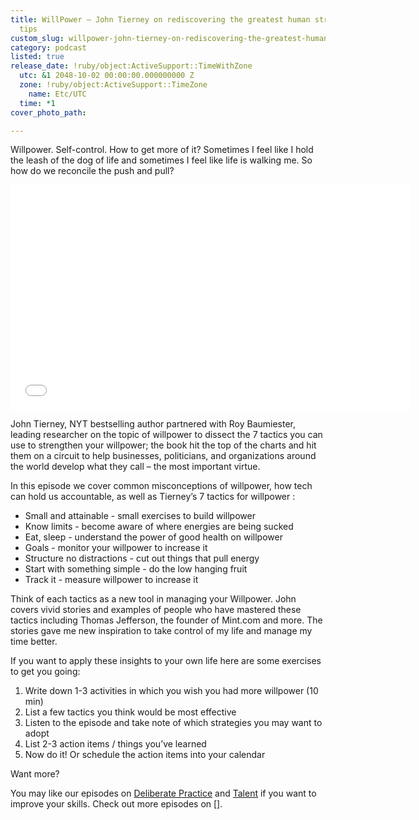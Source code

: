 ```yaml
---
title: WillPower – John Tierney on rediscovering the greatest human strength and 7
  tips
custom_slug: willpower-john-tierney-on-rediscovering-the-greatest-human-strength-and-7-tips
category: podcast
listed: true
release_date: !ruby/object:ActiveSupport::TimeWithZone
  utc: &1 2048-10-02 00:00:00.000000000 Z
  zone: !ruby/object:ActiveSupport::TimeZone
    name: Etc/UTC
  time: *1
cover_photo_path: 

---
```

Willpower. Self-control. How to get more of it? Sometimes I feel like I hold the leash of the dog of life and sometimes I feel like life is walking me. So how do we reconcile the push and pull? 

<iframe style="border: none" src="//html5-player.libsyn.com/embed/episode/id/5725889/height/360/width/640/theme/legacy/autonext/no/thumbnail/yes/autoplay/no/preload/no/no_addthis/no/direction/backward/" height="360" width="640" scrolling="no" allowfullscreen webkitallowfullscreen mozallowfullscreen oallowfullscreen msallowfullscreen></iframe>

John Tierney, NYT bestselling author partnered with Roy Baumiester, leading researcher on the topic of willpower to dissect the 7 tactics you can use to strengthen your willpower; the book hit the top of the charts and hit them on a circuit to help businesses, politicians, and organizations around the world develop what they call – the most important virtue.

In this episode we cover common misconceptions of willpower, how tech can hold us accountable, as well as Tierney’s 7 tactics for willpower :

- Small and attainable - small exercises to build willpower 
- Know limits - become aware of where energies are being sucked 
- Eat, sleep - understand the power of good health on willpower  
- Goals - monitor your willpower to increase it 
- Structure no distractions - cut out things that pull energy 
- Start with something simple - do the low hanging fruit 
- Track it - measure willpower to increase it 

Think of each tactics as a new tool in managing your Willpower. John covers vivid stories and examples of people who have mastered these tactics including Thomas Jefferson, the founder of Mint.com and more. The stories gave me new inspiration to take control of my life and manage my time better.
  
If you want to apply these insights to your own life here are some exercises to get you going:

1. Write down 1-3 activities in which you wish you had more willpower (10 min) 
2. List a few tactics you think would be most effective 
3. Listen to the episode and take note of which strategies you may want to adopt 
4. List 2-3 action items / things you’ve learned 
5. Now do it! Or schedule the action items into your calendar 
  

Want more?


You may like our episodes on [Deliberate Practice](https://soundcloud.com/positivity-dan/deliberate-practice-rapid) and [Talent](https://soundcloud.com/positivity-dan/talent-daniel-coyle-on-badass) if you want to improve your skills. Check out more episodes on [].